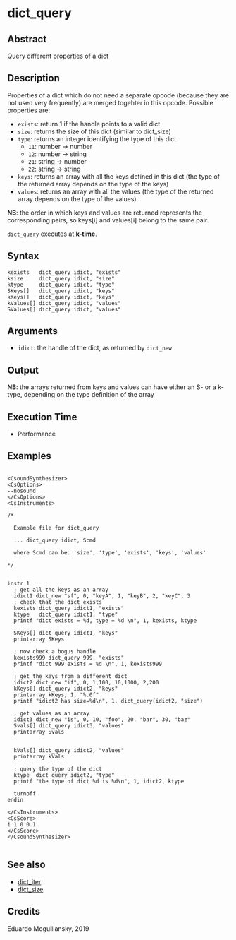 # dict_query

## Abstract

Query different properties of a dict

## Description

Properties of a dict which do not need a separate opcode (because they are not used very frequently) are merged togehter in this opcode. 
Possible properties are:

* `exists`: return 1 if the handle points to a valid dict
* `size`: returns the size of this dict (similar to dict_size)
* `type`: returns an integer identifying the type of this dict
  * `11`: number -> number
  * `12`: number -> string
  * `21`: string -> number
  * `22`: string -> string
* `keys`: returns an array with all the keys defined in this dict (the type of the returned array depends on the type of the keys)
* `values`: returns an array with all the values (the type of the returned array depends on the type of the values). 

**NB**: the order in which keys and values are returned represents the corresponding pairs, so keys[i] and values[i] belong to the same pair.

`dict_query` executes at **k-time**. 


## Syntax

    kexists   dict_query idict, "exists"
    ksize     dict_query idict, "size"
    ktype     dict_query idict, "type"
    SKeys[]   dict_query idict, "keys"
    kKeys[]   dict_query idict, "keys"
    kValues[] dict_query idict, "values"
    SValues[] dict_query idict, "values"
    
## Arguments

* `idict`: the handle of the dict, as returned by `dict_new`

## Output

**NB**: the arrays returned from keys and values can have either an S- or a k-type, 
depending on the type definition of the array 

## Execution Time

* Performance

## Examples

```csound 

<CsoundSynthesizer>
<CsOptions>
--nosound 
</CsOptions>
<CsInstruments>

/*

  Example file for dict_query

  ... dict_query idict, Scmd

  where Scmd can be: 'size', 'type', 'exists', 'keys', 'values'

*/


instr 1
  ; get all the keys as an array
  idict1 dict_new "sf", 0, "keyA", 1, "keyB", 2, "keyC", 3
  ; check that the dict exists
  kexists dict_query idict1, "exists"
  ktype   dict_query idict1, "type"
  printf "dict exists = %d, type = %d \n", 1, kexists, ktype
  
  SKeys[] dict_query idict1, "keys"
  printarray SKeys

  ; now check a bogus handle
  kexists999 dict_query 999, "exists"
  printf "dict 999 exists = %d \n", 1, kexists999
  
  ; get the keys from a different dict
  idict2 dict_new "if", 0, 1,100, 10,1000, 2,200
  kKeys[] dict_query idict2, "keys"
  printarray kKeys, 1, "%.0f"
  printf "idict2 has size=%d\n", 1, dict_query(idict2, "size")
    
  ; get values as an array
  idict3 dict_new "is", 0, 10, "foo", 20, "bar", 30, "baz"
  Svals[] dict_query idict3, "values"
  printarray Svals
    

  kVals[] dict_query idict2, "values"
  printarray kVals

  ; query the type of the dict
  ktype  dict_query idict2, "type"
  printf "the type of dict %d is %d\n", 1, idict2, ktype  

  turnoff
endin

</CsInstruments>
<CsScore>
i 1 0 0.1
</CsScore>
</CsoundSynthesizer>


```

## See also

* [dict_iter](dict_iter.md)
* [dict_size](dict_size.md)

## Credits

Eduardo Moguillansky, 2019
